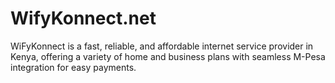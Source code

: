 # WifyKonnect.net
WiFyKonnect is a fast, reliable, and affordable internet service provider in Kenya, offering a variety of home and business plans with seamless M-Pesa integration for easy payments.
